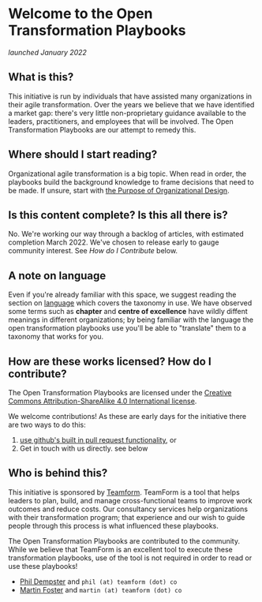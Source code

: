 # Welcome to the Open Transformation Playbooks

_launched January 2022_

## What is this? 

This initiative is run by individuals that have assisted many organizations in their agile transformation.  Over the years we believe that we have identified a market gap: there's very little non-proprietary guidance available to the leaders, practitioners, and employees that will be involved.   The Open Transformation Playbooks are our attempt to remedy this.


## Where should I start reading?

Organizational agile transformation is a big topic.  When read in order, the playbooks build the background knowledge to frame decisions that need to be made.   If unsure, start with [the Purpose of Organizational Design](Purpose_of_Organizational_Design.md).   


## Is this content complete? Is this all there is?

No.  We're working our way through a backlog of articles, with estimated completion March 2022.   We've chosen to release early to gauge community interest.  See _How do I Contribute_ below. 


## A note on language

Even if you're already familiar with this space, we suggest reading the section on [language](language.md) which covers the taxonomy in use.   We have observed some terms such as **chapter** and **centre of excellence** have wildly diffent meanings in different organizations; by being familiar with the language the open transformation playbooks use you'll be able to "translate" them to a taxonomy that works for you. 


## How are these works licensed?  How do I contribute?

The Open Transformation Playbooks are licensed under the [Creative Commons Attribution-ShareAlike 4.0 International license](https://creativecommons.org/licenses/by-sa/4.0/legalcode).  

We welcome contributions!  As these are early days for the initiative there are two ways to do this:
1. [use github's built in pull request functionality](https://docs.github.com/en/pull-requests/collaborating-with-pull-requests/proposing-changes-to-your-work-with-pull-requests/creating-a-pull-request), or
2. Get in touch with us directly. see below


## Who is behind this?

This initiative is sponsored by [Teamform](https://www.teamform.co/).  TeamForm is a tool that helps leaders to plan, build, and manage cross-functional teams to improve work outcomes and reduce costs.  Our consultancy services help organizations with their transformation program;  that experience and our wish to guide people through this process is what influenced these playbooks. 

The Open Transformation Playbooks are contributed to the community.  While we believe that TeamForm is an excellent tool to execute these transformation playbooks, use of the tool is not required in order to read or use these playbooks!

* [Phil Dempster](https://www.linkedin.com/in/phil-dempster-75425b2/) and `phil (at) teamform (dot) co`
* [Martin Foster](https://www.linkedin.com/in/martinfoster/) and `martin (at) teamform (dot) co`

